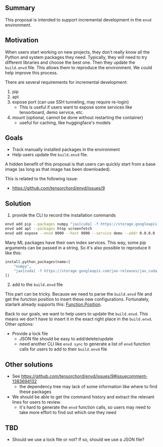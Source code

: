 ## Summary

This proposal is intended to support incremental development in the `envd` environment.

## Motivation

When users start working on new projects, they don't really know all the Python and system packages they need. Typically, they will need to try different libraries and choose the best one. Then they update the `build.envd` file. This allows them to reproduce the environment. We could help improve this process.

There are several requirements for incremental development:

1. pip
2. apt
3. expose port (can use SSH tunneling, may require re-login)
    - This is useful if users want to expose some services like tensorboard, demo service, etc.
4. mount (optional, cannot be done without restarting the container)
    - useful for caching, like huggingface's models

## Goals

* Track manually installed packages in the environment
* Help users update the `build.envd` file.

A hidden benefit of this proposal is that users can quickly start from a base image (as long as that image has been downloaded).

This is related to the following issue:

* https://github.com/tensorchord/envd/issues/9

## Solution

1. provide the CLI to record the installation commands

```bash
envd add pip --packages numpy "jax[cuda] -f https://storage.googleapis.com/jax-releases/jax_cuda_releases.html"
envd add apt --packages htop screenfetch
envd add expose --envd 8000 --host 9000 --service demo --addr 0.0.0.0
```

Many ML packages have their own index services. This way, some pip arguments can be passed in a string. So it's also possible to reproduce it like this:

```python
install.python_packages(name=[
    "numpy",
    "jax[cuda] -f https://storage.googleapis.com/jax-releases/jax_cuda_releases.html",
])
```

2. add to the `build.envd` file

This part can be tricky. Because we need to parse the `build.envd` file and get the function position to insert these new configurations. Fortunately, starlark already supports this: [Function.Position](https://pkg.go.dev/go.starlark.net/starlark#Function.Position).

Back to our goals, we want to help users to update the `build.envd`. This means we don't have to insert it in the exact right place in the `build.envd`. Other options:

- Provide a lock file
  - JSON file should be easy to add/delete/update
  - need another CLI like `envd sync` to generate a list of `envd` function calls for users to add to their `build.envd` file

## Other solutions

- See https://github.com/tensorchord/envd/issues/9#issuecomment-1383694132
  - the dependency tree may lack of some information like where to find these packages
- We should be able to get the command history and extract the relevant lines for users to review.
  - it's hard to generate the `envd` function calls, so users may need to take more effort to find out which one they need

## TBD

* Should we use a lock file or not? If so, should we use a JSON file?

